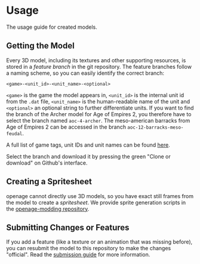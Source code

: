 # Usage

The usage guide for created models.

## Getting the Model

Every 3D model, including its textures and other supporting resources, is stored in a *feature branch* in the git repository. The feature branches follow a naming scheme, so you can easily identify the correct branch:

```
<game>-<unit_id>-<unit_name>-<optional>
```

`<game>` is the game the model appears in, `<unit_id>` is the internal unit id from the `.dat` file, `<unit_name>` is the human-readable name of the unit and `<optional>` an optional string to further differentiate units. If you want to find the branch of the Archer model for Age of Empires 2, you therefore have to select the branch named `aoc-4-archer`. The meso-american barracks from Age of Empires 2 can be accessed in the branch `aoc-12-barracks-meso-feudal`.

A full list of game tags, unit IDs and unit names can be found [here](id_reference/game_tags.md).

Select the branch and download it by pressing the green "Clone or download" on Github's interface.

## Creating a Spritesheet

openage cannot directly use 3D models, so you have exact still frames from the model to create a *spritesheet*. We provide sprite generation scripts in the [openage-modding repository](https://github.com/SFTtech/openage-modding/tree/master/scripts/blender).

## Submitting Changes or Features

If you add a feature (like a texture or an animation that was missing before), you can resubmit the model to this repository to make the changes "official". Read the [submission guide](submitting.md) for more information.
